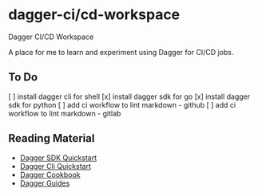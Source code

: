 # dagger-ci/cd-workspace

Dagger CI/CD Workspace

A place for me to learn and experiment using Dagger for CI/CD jobs.

## To Do

[ ] install dagger cli for shell
[x] install dagger sdk for go
[x] install dagger sdk for python
[ ] add ci workflow to lint markdown - github
[ ] add ci workflow to lint markdown - gitlab

## Reading Material

- [Dagger SDK Quickstart](https://docs.dagger.io/quickstart)
- [Dagger Cli Quickstart](https://docs.dagger.io/cli)
- [Dagger Cookbook](https://docs.dagger.io/cookbook)
- [Dagger Guides](https://docs.dagger.io/guides)
